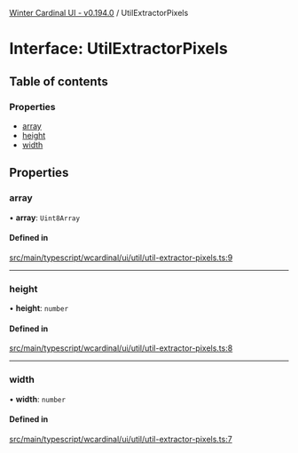 [Winter Cardinal UI - v0.194.0](../index.md) / UtilExtractorPixels

# Interface: UtilExtractorPixels

## Table of contents

### Properties

- [array](UtilExtractorPixels.md#array)
- [height](UtilExtractorPixels.md#height)
- [width](UtilExtractorPixels.md#width)

## Properties

### array

• **array**: `Uint8Array`

#### Defined in

[src/main/typescript/wcardinal/ui/util/util-extractor-pixels.ts:9](https://github.com/winter-cardinal/winter-cardinal-ui/blob/v0.194.0/src/main/typescript/wcardinal/ui/util/util-extractor-pixels.ts#L9)

___

### height

• **height**: `number`

#### Defined in

[src/main/typescript/wcardinal/ui/util/util-extractor-pixels.ts:8](https://github.com/winter-cardinal/winter-cardinal-ui/blob/v0.194.0/src/main/typescript/wcardinal/ui/util/util-extractor-pixels.ts#L8)

___

### width

• **width**: `number`

#### Defined in

[src/main/typescript/wcardinal/ui/util/util-extractor-pixels.ts:7](https://github.com/winter-cardinal/winter-cardinal-ui/blob/v0.194.0/src/main/typescript/wcardinal/ui/util/util-extractor-pixels.ts#L7)
